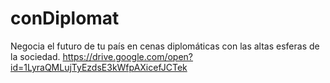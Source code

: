 # conDiplomat
Negocia el futuro de tu país en cenas diplomáticas con las altas esferas de la sociedad. https://drive.google.com/open?id=1LyraQMLujTyEzdsE3kWfpAXicefJCTek 
